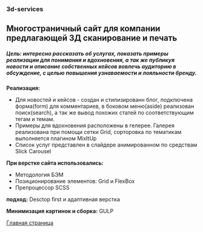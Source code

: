 ### 3d-services
## Многостраничный сайт для компании предлагающей 3Д сканирование и печать

##### Цель: интересно рассказать об услугах, показать примеры реализации для понимания и вдохновения, а так же публикуя новости и описание собственных кейсов вовлечь аудиторию в обсуждение, с целью повышения узнаваемости и лояльности бренду.

**Реализация:** 
- Для новостей и кейсов - создан и стилизированн блог, подключена форма(form) для комментариев, в боковом меню(aside) реализован поиск(search), а так же вывод похожих статей по соответствующим тегам и темам.
- Примеры для вдохновения расположены в гелерее. Галерея реализована при помощи сетки Grid, сорторовка по тематикам выполняется плагином MixItUp
- Список услуг представлен в слайдере анимированном по средствам Slick Carousel

**При верстке сайта использовались:**
- Методология БЭМ
- Позиционирование элементов: Grid и FlexBox
- Препроцессор SCSS


**подход:** Desctop first и адаптивная верстка

**Минимизация картинок и сборка:** GULP

[Главная страница](dist/Index.html)
